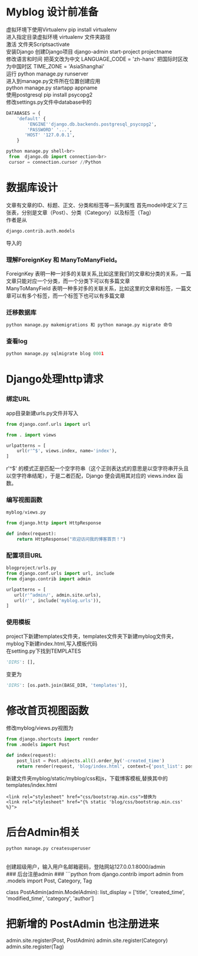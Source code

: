 # Myblog 设计前准备
虚拟环境下使用Virtualenv    pip install virtualenv  
进入指定目录虚拟环境 virtualenv 文件夹路径<br>
激活 文件夹Scriptsactivate<br>
安装Django
创建Django项目  django-admin start-project projectname<br>
修改语言和时间
把英文改为中文
LANGUAGE_CODE = 'zh-hans'
把国际时区改为中国时区
TIME_ZONE = 'AsiaShanghai'<br>
运行 python manage.py runserver<br>
进入到manage.py文件所在位置创建应用<br>
python manage.py startapp appname<br>
使用postgresql
pip install psycopg2<br>
修改settings.py文件中database中的<br>
```Python
DATABASES = {
    'default' {
        'ENGINE''django.db.backends.postgresql_psycopg2',
        'PASSWORD' '...',
       'HOST' '127.0.0.1',
    }
```
```python
python manage.py shell<br>
 from  django.db import connection<br>
 cursor = connection.cursor //Python
```

# 数据库设计
 文章有文章的ID、标题、正文、分类和标签等一系列属性
首先model中定义了三张表，分别是文章（Post）、分类（Category）以及标签（Tag）<br>
作者是从 
```python
django.contrib.auth.models
``` 
导入的<br>
### 理解ForeignKey 和 ManyToManyField。 ###
ForeignKey 表明一种一对多的关联关系,比如这里我们的文章和分类的关系，一篇文章只能对应一个分类，而一个分类下可以有多篇文章<br>
ManyToManyField 表明一种多对多的关联关系，比如这里的文章和标签，一篇文章可以有多个标签，而一个标签下也可以有多篇文章
### 迁移数据库 ###
```python
python manage.py makemigrations 和 python manage.py migrate 命令
```
### 查看log ###
```python
python manage.py sqlmigrate blog 0001
```
# Django处理http请求 #
### 绑定URL ###
app目录新建urls.py文件并写入
```python
from django.conf.urls import url

from . import views

urlpatterns = [
    url(r'^$', views.index, name='index'),
]
```
r'^$' 的模式正是匹配一个空字符串（这个正则表达式的意思是以空字符串开头且以空字符串结尾），于是二者匹配，Django 便会调用其对应的 views.index 函数。
### 编写视图函数 ###
```python
myblog/views.py

from django.http import HttpResponse

def index(request):
    return HttpResponse("欢迎访问我的博客首页！")
```
### 配置项目URL ###
```python
blogproject/urls.py
from django.conf.urls import url, include
from django.contrib import admin

urlpatterns = [
   url(r'^admin/', admin.site.urls),
   url(r'', include('myblog.urls')),
]
```
### 使用模板 ###
project下新建templates文件夹，templates文件夹下新建myblog文件夹，myblog下新建index.html,写入模板代码<br>
在setting.py下找到TEMPLATES<br>
```python
'DIRS': [],
```
变更为
```python
'DIRS': [os.path.join(BASE_DIR, 'templates')],
```
# 修改首页视图函数 #
修改myblog/views.py视图为
```python
from django.shortcuts import render
from .models import Post

def index(request):
    post_list = Post.objects.all().order_by('-created_time')
    return render(request, 'blog/index.html', context={'post_list': post_list})
```
新建文件夹myblog/static/myblog/css和js，下载博客模板,替换其中的templates/index.html<br>
```
<link rel="stylesheet" href="css/bootstrap.min.css">替换为
<link rel="stylesheet" href="{% static 'blog/css/bootstrap.min.css' %}">
```
# 后台Admin相关 #
```python
python manage.py createsuperuser
```
<br>
创建超级用户，输入用户名邮箱密码，登陆网站127.0.0.1:8000/admin<br>
### 后台注册admin ###
```python
from django.contrib import admin
from .models import Post, Category, Tag

class PostAdmin(admin.ModelAdmin):
    list_display = ['title', 'created_time', 'modified_time', 'category', 'author']

# 把新增的 PostAdmin 也注册进来
admin.site.register(Post, PostAdmin)
admin.site.register(Category)
admin.site.register(Tag)
```